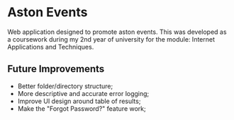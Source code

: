 # Aston Events
 Web application designed to promote aston events. This was developed as a coursework during my 2nd year of university for the module: Internet Applications and Techniques.


## Future Improvements
- Better folder/directory structure;
- More descriptive and accurate error logging;
- Improve UI design around table of results;
- Make the "Forgot Password?" feature work;
